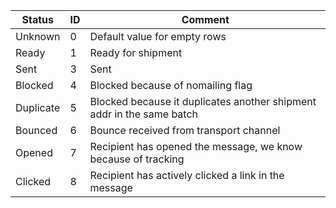 
| Status | ID | Comment |
|---|---|---|
| Unknown | 0 | Default value for empty rows |
| Ready | 1 | Ready for shipment |
| Sent | 3 | Sent |
| Blocked | 4 | Blocked because of nomailing flag |
| Duplicate | 5 | Blocked because it duplicates another shipment addr in the same batch |
| Bounced | 6 | Bounce received from transport channel |
| Opened | 7 | Recipient has opened the message, we know because of tracking |
| Clicked | 8 | Recipient has actively clicked a link in the message |
